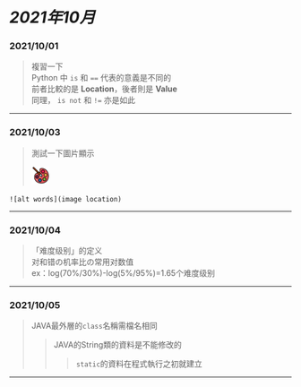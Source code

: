 # ___2021年10月___ #
### 2021/10/01 ###
> 複習一下  
> Python 中 `is` 和 `==` 代表的意義是不同的  
> 前者比較的是 __Location__，後者則是 __Value__  
> 同理， `is not` 和 `!=` 亦是如此
- - -
### 2021/10/03 ###
> 測試一下圖片顯示
>   
> ![Paint](img/Paint.png)
>   
`![alt words](image location)`
- - -
### 2021/10/04 ###
>「难度级别」的定义  
> 对和错の机率比の常用对数值  
> ex：log(70%/30%)-log(5%/95%)=1.65个难度级别  
- - -
### 2021/10/05 ###
> JAVA最外層的`class`名稱需檔名相同
>> JAVA的String類的資料是不能修改的
>>> `static`的資料在程式執行之初就建立
- - -
